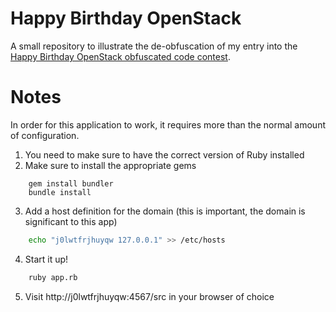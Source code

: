 Happy Birthday OpenStack
========================

A small repository to illustrate the de-obfuscation of my entry into the [Happy Birthday OpenStack obfuscated code contest](http://blog.appfog.com/openstack-is-turning-two-and-were-celebrating-by-giving-stuff-away/).

Notes
=================

In order for this application to work, it requires more than the normal amount of configuration.

1. You need to make sure to have the correct version of Ruby installed
2. Make sure to install the appropriate gems

```shell
    gem install bundler
    bundle install
```

3. Add a host definition for the domain (this is important, the domain is significant to this app)

```bash
    echo "j0lwtfrjhuyqw 127.0.0.1" >> /etc/hosts
```

4. Start it up!

```bash
    ruby app.rb
```

5. Visit http://j0lwtfrjhuyqw:4567/src in your browser of choice
